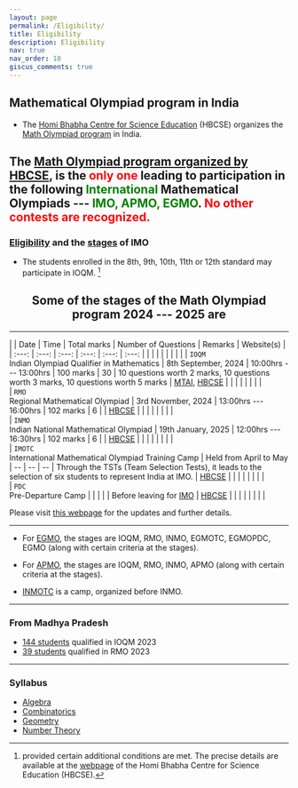 ```yaml
---
layout: page
permalink: /Eligibility/
title: Eligibility
description: Eligibility
nav: true
nav_order: 10
giscus_comments: true
---
```


## Mathematical Olympiad program in India

* The [Homi Bhabha Centre for Science Education](https://olympiads.hbcse.tifr.res.in/) (HBCSE) organizes the [Math Olympiad program](https://olympiads.hbcse.tifr.res.in/wp-content/uploads/2023/12/brochure-maths-Olympiad-2023-24.pdf) in India. 

## The [Math Olympiad program organized by HBCSE](https://olympiads.hbcse.tifr.res.in/wp-content/uploads/2023/12/brochure-maths-Olympiad-2023-24.pdf), is the <span style="color: red"> only one </span> leading to participation in the following <span style="color: green"> International </span> Mathematical Olympiads --- <span style="color: green"> IMO, APMO, EGMO</span>. <span style="color: red"> No other contests are recognized. </span>

### [Eligibility](https://olympiads.hbcse.tifr.res.in/how-to-participate/eligibility/mathematical-olympiad/) and the [stages](https://olympiads.hbcse.tifr.res.in/about-olympiads/stages/mathematical-olympiad/) of IMO
* The students enrolled in the 8th, 9th, 10th, 11th or 12th standard may participate in IOQM. [^1]
  [^1]: provided certain additional conditions are met. The precise details are available at the [webpage](https://olympiads.hbcse.tifr.res.in/) of the Homi Bhabha Centre for Science Education (HBCSE).


<h2 align="center"> Some of the stages of the Math Olympiad program 2024 --- 2025 are </h2>


-------

|    | Date | Time | Total marks | Number of Questions | Remarks | Website(s) |
| :---: | :---: | :---: | :---: | :---: | :---: |
|       |       |       |       |       |       |       |
| `IOQM` <br> Indian Olympiad Qualifier in Mathematics | 8th September, 2024 | 10:00hrs --- 13:00hrs | 100 marks | 30 |   10 questions worth 2 marks, 10 questions worth 3 marks, 10 questions worth 5 marks   | [MTAI](https://www.mtai.org.in), [HBCSE](https://olympiads.hbcse.tifr.res.in/mathematical-olympiad-2024-2025/) |
|       |       |       |       |       |       |       
| `RMO` <br> Regional Mathematical Olympiad | 3rd November, 2024 | 13:00hrs --- 16:00hrs | 102 marks | 6 |      | [HBCSE](https://olympiads.hbcse.tifr.res.in/mathematical-olympiad-2024-2025/) |
|       |       |       |       |       |       |       
| `INMO` <br> Indian National Mathematical Olympiad | 19th January, 2025 | 12:00hrs --- 16:30hrs | 102 marks | 6 |        | [HBCSE](https://olympiads.hbcse.tifr.res.in/mathematical-olympiad-2024-2025/) |
|       |       |       |       |       |       |       
|  `IMOTC`     <br>   International Mathematical Olympiad Training Camp    |  Held from April to May     |   --    |   --    |  --     |  Through the TSTs (Team Selection Tests), it leads to the selection of six students to represent India at IMO.     | [HBCSE](https://olympiads.hbcse.tifr.res.in/mathematical-olympiad-2024-2025/) |
|       |       |       |       |       |       |       
|    `PDC`       <br>      Pre-Departure Camp     |       |       |       |       |   Before leaving for [IMO](https://www.imo-official.org/)       | [HBCSE](https://olympiads.hbcse.tifr.res.in/mathematical-olympiad-2024-2025/) |
|       |       |       |       |       |       |       

Please visit [this webpage](https://olympiads.hbcse.tifr.res.in/mathematical-olympiad-2024-2025/) for the updates and further details.

-------


* For [EGMO](https://www.egmo.org/), the stages are IOQM, RMO, INMO, EGMOTC, EGMOPDC, EGMO (along with certain criteria at the stages).
* For [APMO](https://www.apmo-official.org/), the stages are IOQM, RMO, INMO, APMO (along with certain criteria at the stages).

* [INMOTC](https://olympiads.hbcse.tifr.res.in/faq/) is a camp, organized before INMO. 


-------

### From Madhya Pradesh
* [144 students](https://www.mtai.org.in/ioqm-2023/) qualified in IOQM 2023
* [39 students](https://olympiads.hbcse.tifr.res.in/rmo-2023-results/) qualified in RMO 2023

-------

### Syllabus
* [Algebra](https://jpsaha.github.io/M/Algebra/)
* [Combinatorics](https://jpsaha.github.io/M/Combinatorics/)
* [Geometry](https://jpsaha.github.io/M/Geometry/)
* [Number Theory](https://jpsaha.github.io/M/Numbertheory/)